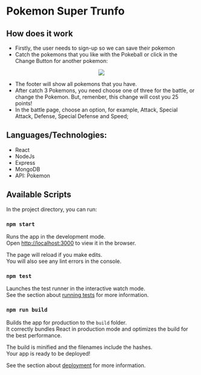 # Pokemon Super Trunfo
## How does it work
- Firstly, the user needs to sign-up so we can save their pokemon
- Catch the pokemons that you like with the Pokeball or click in the Change Button for another pokemon:

<div align="center">
  <img src="https://res.cloudinary.com/ddz8awd1y/image/upload/v1586773428/screencapture-pokemon-super-trunfo-herokuapp-home-2020-04-13-11_20_40_avveue.png" />
</div>

- The footer will show all pokemons that you have.
- After catch 3 Pokemons, you need choose one of three for the battle, or change the Pokemon. 
But, remenber, this change will cost you 25 points!
- In the battle page, choose an option, for example, Attack, Special Attack, Defense, Special Defense and Speed;


## Languages/Technologies:

- React
- NodeJs
- Express
- MongoDB
- API: Pokemon


## Available Scripts

In the project directory, you can run:

### `npm start`

Runs the app in the development mode.<br />
Open [http://localhost:3000](http://localhost:3000) to view it in the browser.

The page will reload if you make edits.<br />
You will also see any lint errors in the console.

### `npm test`

Launches the test runner in the interactive watch mode.<br />
See the section about [running tests](https://facebook.github.io/create-react-app/docs/running-tests) for more information.

### `npm run build`

Builds the app for production to the `build` folder.<br />
It correctly bundles React in production mode and optimizes the build for the best performance.

The build is minified and the filenames include the hashes.<br />
Your app is ready to be deployed!

See the section about [deployment](https://facebook.github.io/create-react-app/docs/deployment) for more information.

